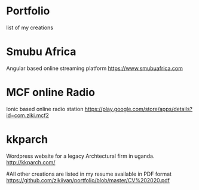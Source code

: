 # Portfolio
list of my creations

# Smubu Africa
Angular based online streaming platform 
https://www.smubuafrica.com

# MCF online Radio
Ionic based online radio station
https://play.google.com/store/apps/details?id=com.ziki.mcf2

# kkparch
Wordpress website for a legacy Archtectural firm in uganda.
http://kkparch.com/

#All other creations are listed in my resume available in PDF format
https://github.com/zikiivan/portfolio/blob/master/CV%202020.pdf
